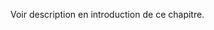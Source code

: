 ﻿---
id: class_scheming_fr.md#amélioration-personnelle
name: Amélioration personnelle
---

Voir description en introduction de ce chapitre.

